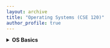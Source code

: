 ```yaml
---
layout: archive
title: "Operating Systems (CSE 120)"
author_profile: true
---
```


<details>
<summary><b>OS Basics</b></summary>
	<ul>
		<li>
	<details>
	<summary><b>Lecture 2: Interactions with Apps and Hardware</b></summary> 
	<h3>What is an Operating System?</h3>
	  <ul>
	    <li>Sits between applications and hardware</li>
	    <li>Provides abstractions to applications</li>
	    <li>Implements abstractions and manages resources</li>
	  </ul>
	  <h3>Hardware of a Typical Computer</h3>
	  <ul>
	    <li>System bus</li>
	    <li>CPUs</li>
	    <li>Memory</li>
	    <li>Network</li>
	    <li>Storage</li>
	  </ul>
	  <h3>Software of a Typical (Unix) System</h3>
	  <p><strong>User level:</strong> Applications and libraries</p>
	  <p><strong>Kernel level:</strong> Portable OS layer, machine-dependent layer</p>
	  <ul>
	    <li>System calls</li>
	    <li>Bootstrap & Initialization</li>
	    <li>Interrupts & exceptions</li>
	    <li>Drivers, memory management</li>
	    <li>Mode & processor management</li>
	  </ul>
	  <h3>Questions for Today</h3>
	  <ul>
	    <li>How to separate OS from apps?</li>
	    <li>How to cross layers safely?</li>
	    <li>How does hardware support this?</li>
	  </ul>
	  <h3>Protection and OS Interaction</h3>
	  <ul>
	    <li><strong>Protection:</strong> Privileged instructions, memory protection</li>
	    <li><strong>Interaction:</strong> Faults, system calls, interrupts</li>
	  </ul>
	  <h3>Dual-Mode Operation</h3>
	  <ul>
	    <li>Kernel mode: unrestricted</li>
	    <li>User mode: limited</li>
	    <li>Controlled by mode bit in CPU register</li>
	  </ul>
	  <h3>Privileged Instructions</h3>
	  <ul>
	    <li>Allowed only in kernel mode</li>
	    <li>Examples:
	      <ul>
	        <li>I/O access</li>
	        <li>Memory management state</li>
	        <li>Protected register changes</li>
	      </ul>
	    </li>
	  </ul>
	  <h3>Example of a Privileged Instruction</h3>
	  <p><code>HLT</code>: halts CPU (kernel mode only)</p>	
	  <h3>Memory Protection</h3>
	  <ul>
	    <li>Protect OS from apps</li>
	    <li>Protect apps from each other</li>
	    <li>Uses page tables, segmentation, TLB</li>
	    <li>Managed using privileged instructions</li>
	  </ul>	
	  <h3>Events</h3>
	  <p>An event = unnatural control flow change</p>
	  <ul>
	    <li>Handled by kernel</li>
	    <li>Changes mode/context</li>
	    <li>Event handlers are run in kernel mode</li>
	  </ul>	
	  <h3>Types of Events</h3>
	  <ul>
	    <li><strong>Interrupts:</strong> external (e.g., I/O, timer)</li>
	    <li><strong>Exceptions (traps):</strong> internal (e.g., system call, fault)</li>
	  </ul>	
	  <h3>Faults</h3>
	  <ul>
	    <li>Examples: divide-by-zero, page fault</li>
	    <li>CPU saves state, looks up handler</li>
	    <li>Switches to kernel mode</li>
	  </ul>	
	  <h3>Handling Faults</h3>
	  <p><strong>Recovery:</strong></p>
	  <ul>
	    <li>OS fixes issue (e.g., load missing page)</li>
	    <li>Returns to original instruction</li>
	  </ul>
	  <p><strong>Termination:</strong></p>
	  <ul>
	    <li>Kills user process</li>
	    <li>Fatal kernel faults crash the OS (panic, BSOD)</li>
	  </ul>	
	  <h3>System Calls</h3>
	  <p>API for user programs to request OS services</p>
	  <ul>
	    <li>Categories: process, memory, file, device, communication</li>
	  </ul>	
	  <h3>System Call Mechanism</h3>
	  <ul>
	    <li>Uses syscall instruction (e.g., INT, SYSCALL)</li>
	    <li>Triggers exception into kernel</li>
	    <li>Passes syscall number and saves state</li>
	  </ul>
	  <h3>System Call Example</h3>
	  <pre>
	User level → read()
	↓
	Library → INT $0x03
	↓
	Kernel → syscall handler → return to user
	  </pre>	
	  <h3>Referencing Data</h3>
	  <ul>
	    <li>OS and user space are separate</li>
	    <li>Use handles (e.g., file descriptors) instead of pointers</li>
	  </ul>
	  <h3>Interrupts</h3>
	  <ul>
	    <li>Generated by hardware (I/O, timers)</li>
	    <li>Precise on modern CPUs (instruction boundaries)</li>
	  </ul>
	  <h3>Handling Interrupts</h3>
	  <ul>
	    <li>Disable lower-priority interrupts</li>
	    <li>Save state</li>
	    <li>Execute interrupt handler</li>
	    <li>Re-enable interrupts and resume user process</li>
	  </ul>
	  <h3>Timer Interrupt</h3>
	  <ul>
	    <li>Ensures OS regains control</li>
	    <li>Prevents infinite loops and enforces CPU sharing</li>
	    <li>Basis for scheduling</li>
	  </ul>
	  <h3>I/O Interrupt</h3>
	  <ul>
	    <li>Asynchronous I/O completion notifies OS via interrupt</li>
	    <li>Context switch to handler, then resume process</li>
	  </ul>	
	  <h3>x86 Interrupts and Exceptions</h3>
	  <p>Examples:</p>
	  <ul>
	    <li>#DE: Divide Error</li>
	    <li>#PF: Page Fault</li>
	    <li>#UD: Invalid Opcode</li>
	    <li>32–255: User-defined interrupts</li>
	  </ul>
	  <h3>The OS as an Interrupt Handler</h3>
	  <p>All kernel execution is triggered by:</p>
	  <ul>
	    <li>Interrupts (timer, I/O)</li>
	    <li>System calls</li>
	    <li>Faults</li>
	  </ul>
	  <h3>Practice Question</h3>
	  <p>How many mode switches occur after <code>main()</code> is called?</p>
	  <h3>Summary</h3>
	  <ul>
	    <li>OS uses privileged instructions & memory protection</li>
	    <li>Interaction via faults, syscalls, interrupts</li>
	  </ul>
	</details>
	</li>
	<li>
	<details>
	<summary><b>Lecture 3: Processes</b></summary>
	<h3>Review Question: Events</h3>
  	<ul>
    <li><strong>Similarities:</strong>
      <ul>
        <li>Trap to the OS</li>
        <li>Run in kernel mode</li>
        <li>Hardware saves state (PC, registers)</li>
      </ul>
    </li>
    <li><strong>Differences:</strong>
      <ul>
        <li>Interrupts: asynchronous (external)</li>
        <li>Exceptions: synchronous (caused by instructions)</li>
      </ul>
    </li>
  </ul>

  <h3>Next Several Lectures</h3>
  <ul>
    <li>Processes (today)</li>
    <li>Threads (next lecture)</li>
    <li>Synchronization</li>
  </ul>

  <h3>Today’s Outline</h3>
  <ul>
    <li>What is a process?</li>
    <li>How to represent a running program?</li>
    <li>APIs to interact with processes</li>
  </ul>

  <h3>The Process</h3>
  <p>An OS abstraction for a running program used for execution, scheduling, and resource management.</p>

  <h3>Process Components</h3>
  <ul>
    <li>Address space</li>
    <li>Code and data</li>
    <li>Execution stack</li>
    <li>Program counter (PC)</li>
    <li>Registers</li>
    <li>OS resources (files, sockets)</li>
    <li>Identified by PID</li>
  </ul>

  <h3>Process vs. Program</h3>
  <p><strong>Program</strong>: static code<br>
     <strong>Process</strong>: program in execution with memory, registers, etc.</p>

  <h3>Basic Process Address Space</h3>
  <pre>
0xFFFFFFFF
   Stack ↑
   Heap
   Static Data
   Code
0x00000000
  </pre>

  <h3>Process State</h3>
  <ul>
    <li>Running: currently using CPU</li>
    <li>Ready: waiting to be scheduled</li>
    <li>Waiting: blocked, waiting for I/O</li>
  </ul>

  <h3>The Processing Illusion</h3>
  <ul>
    <li>Each process thinks it owns the CPU</li>
    <li>Managed by:
      <ul>
        <li>Timer interrupts</li>
        <li>Context saving</li>
        <li>Schedulers</li>
      </ul>
    </li>
  </ul>

  <h3>Process Control Block (PCB)</h3>
  <p>Contains all process info: memory, execution state, scheduling, I/O</p>

  <h3>Process Creation</h3>
  <ul>
    <li>Each process has a parent</li>
    <li>Linux root process: <code>init</code> or <code>systemd</code></li>
    <li>Parent can wait or run concurrently with child</li>
  </ul>

  <h3>Process Creation APIs</h3>
  <h4>Windows: <code>CreateProcess()</code></h4>
  <pre>BOOL CreateProcess(char *prog, char *args);</pre>

  <h4>Unix: <code>fork()</code></h4>
  <pre>int fork();</pre>
  <p>Returns 0 to child, child PID to parent</p>

  <h3>fork() Example</h3>
  <pre>
int main() {
  int child_pid = fork();
  if (child_pid == 0) {
    printf("I am the child, PID: %d\n", getpid());
  } else {
    printf("My child's PID: %d\n", child_pid);
  }
}
  </pre>

  <h3>exec()</h3>
  <pre>int exec(char *prog, char *argv[]);</pre>
  <ul>
    <li>Replaces process memory with new program</li>
    <li>Files remain open</li>
    <li>Returns only on error</li>
  </ul>

  <h3>Process Termination</h3>
  <ul>
    <li><code>exit(int status)</code> (Unix)</li>
    <li><code>ExitProcess(int status)</code> (Windows)</li>
    <li>OS reclaims memory, closes files, removes PCB</li>
  </ul>

  <h3>wait()</h3>
  <p>Parent pauses until child exits</p>
  <ul>
    <li><code>wait()</code>: any child</li>
    <li><code>waitpid()</code>: specific child</li>
    <li>Required to avoid zombie processes</li>
  </ul>

  <h3>Unix Shell Example</h3>
  <pre>
while (1) {
  char *cmd = read_command();
  int pid = fork();
  if (pid == 0) {
    exec(cmd);
  } else {
    waitpid(pid);
  }
}
  </pre>

  <h3>Poll Questions</h3>
  <p><strong>Which does the OS provide?</strong><br>
     ✅ D: Physical memory allocation</p>

  <p><strong>Privileged Instruction?</strong><br>
     ✅ C: INVD (invalidate caches)</p>


</details>
</li>	
<li>
	<details>
		<summary><b>Lecture 4: Threads</b></summary>
		<p><strong>Processes:</strong><br>
  Process: abstraction for a running program<br>
  Includes: Address space, OS resources & accounting info, execution state<br>
  Process creation is slow: <br>
  • 833 lines in <code>task_struct</code> in Linux<br>
  • Must create/initialize many data structures<br>
  Communication between processes is slow:<br>
  • Processes are isolated<br>
  • OS mediates communication via Inter-Process Communication (IPC)</p>

  <h3>IPC Mechanisms:</h3>
  <ul>
    <li>Message passing: <code>send()</code>/<code>receive()</code> system calls</li>
    <li>Files: <code>read()</code>/<code>write()</code></li>
    <li>Shared memory (e.g., <code>shm_open()</code>)</li>
  </ul>

  <h3>Concurrency:</h3>
  <p>Running multiple tasks at once. Useful for:</p>
  <ul>
    <li>Web servers</li>
    <li>Multicore utilization</li>
    <li>Overlapping I/O</li>
  </ul>
  <p>Multiple processes can do it, but it's inefficient in space/time.</p>

  <h3>Rethinking Processes:</h3>
  <p>Separate execution state (PC, SP, registers) from address space and resources. <br>
  Execution state = <strong>thread</strong></p>

  <h3>Thread vs Process:</h3>
  <ul>
    <li>Process: address space + resources</li>
    <li>Thread: a single sequence of execution (PC, SP, registers)</li>
    <li>Threads are the unit of scheduling</li>
  </ul>

  <h3>Process Address Space with Threads:</h3>
  <ul>
    <li>Shared: Code, data, heap</li>
    <li>Unique per-thread: Stack, PC, SP</li>
  </ul>

  <h3>Thread Control Block (TCB):</h3>
  <ul>
    <li>Per-thread info: state, PC, registers, stack</li>
    <li>Stored in Thread Control Block</li>
  </ul>

  <h3>Thread Lifecycle:</h3>
  <ul>
    <li>States: Ready → Running → Waiting</li>
    <li>Transitions triggered by events like yield(), blocking I/O, timer interrupts</li>
  </ul>

  <h3>Context Switching:</h3>
  <ul>
    <li>OS saves the CPU state of one thread (into TCB), loads another</li>
    <li>Can happen every millisecond</li>
  </ul>

  <h3>Scheduling:</h3>
  <ul>
    <li>Non-preemptive: threads yield voluntarily</li>
    <li>Preemptive: OS uses timer interrupts to switch threads</li>
  </ul>

  <h3>Web Server Example:</h3>
  <pre>
  // Process-based
  while (1) {
    int sock = accept();
    if (fork() == 0) {
      handle_request(sock);
      exit();
    }
  }

  // Thread-based
  while (1) {
    int sock = accept();
    thread_fork(handle_request, sock);
  }
  </pre>

  <h3>Kernel vs User-Level Threads:</h3>
  <ul>
    <li>Kernel threads: managed/scheduled by OS</li>
    <li>User threads: managed in user space (e.g., by a library)</li>
    <li>User threads are faster, but lack integration with OS</li>
  </ul>

  <h3>Threading Models:</h3>
  <ul>
    <li><strong>Many-to-One:</strong> many user threads to one kernel thread</li>
    <li><strong>One-to-One:</strong> each user thread mapped to one kernel thread</li>
    <li><strong>Many-to-Many:</strong> many user threads mapped to many kernel threads</li>
  </ul>
	</details>
</li>
</ul>
</details>
